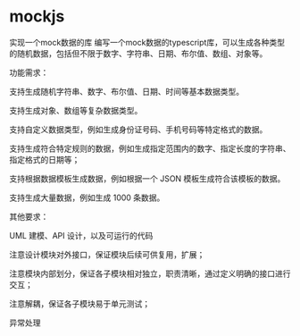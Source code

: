 # mockjs

实现一个mock数据的库
编写一个mock数据的typescript库，可以生成各种类型的随机数据，包括但不限于数字、字符串、日期、布尔值、数组、对象等。

功能需求：

支持生成随机字符串、数字、布尔值、日期、时间等基本数据类型。

支持生成对象、数组等复杂数据类型。

支持自定义数据类型，例如生成身份证号码、手机号码等特定格式的数据。

支持生成符合特定规则的数据，例如生成指定范围内的数字、指定长度的字符串、指定格式的日期等；

支持根据数据模板生成数据，例如根据一个 JSON 模板生成符合该模板的数据。

支持生成大量数据，例如生成 1000 条数据。

其他要求：

UML 建模、API 设计，以及可运行的代码

注意设计模块对外接口，保证模块后续可供复用，扩展；

注意模块内部划分，保证各子模块相对独立，职责清晰，通过定义明确的接口进行交互；

注意解耦，保证各子模块易于单元测试；

异常处理
